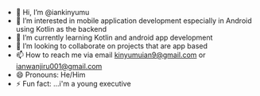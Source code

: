 - 👋 Hi, I’m @iankinyumu
- 👀 I’m interested in mobile application development especially in Android using Kotlin as the backend  
- 🌱 I’m currently learning Kotlin and android app development
- 💞️ I’m looking to collaborate on  projects that are app based  
- 📫 How to reach me  via email kinyumuian9@gmail.com or ianwanjiru001@gmail.com
- 😄 Pronouns: He/Him
- ⚡ Fun fact: ...i'm a young executive 

<!---
iankinyumu/iankinyumu is a ✨ special ✨ repository because its `README.md` (this file) appears on your GitHub profile.
You can click the Preview link to take a look at your changes.
--->
